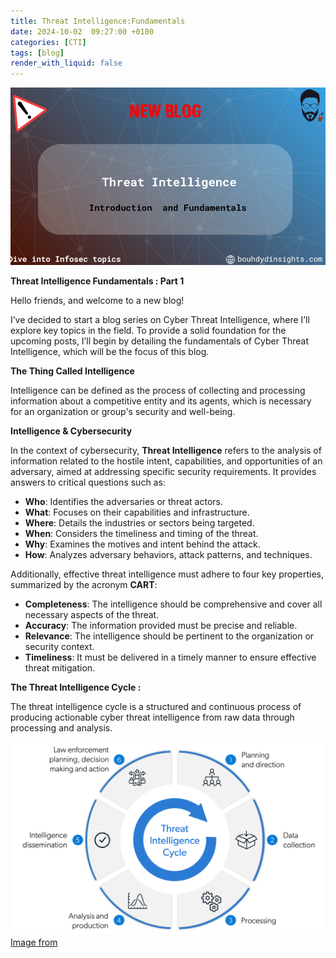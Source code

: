 ```yaml
---
title: Threat Intelligence:Fundamentals 
date: 2024-10-02  09:27:00 +0100
categories: [CTI]
tags: [blog]
render_with_liquid: false
---
```


![Desktop View](/media/CTI1.png)

**Threat Intelligence Fundamentals :  Part 1**

Hello friends, and welcome to a new blog!

I’ve decided to start a blog series on Cyber Threat Intelligence, where I’ll explore key topics in the field. To provide a solid foundation for the upcoming posts, I’ll begin by detailing the fundamentals of Cyber Threat Intelligence, which will be the focus of this blog.

**The Thing Called Intelligence**

Intelligence can be defined as the process of collecting and processing information about a competitive entity and its agents, which is necessary for an organization or group's security and well-being.

**Intelligence & Cybersecurity**

In the context of cybersecurity, **Threat Intelligence** refers to the analysis of information related to the hostile intent, capabilities, and opportunities of an adversary, aimed at addressing specific security requirements. It provides answers to critical questions such as:

- **Who**:  Identifies the adversaries or threat actors.
- **What**: Focuses on their capabilities and infrastructure.
- **Where**: Details the industries or sectors being targeted.
- **When**: Considers the timeliness and timing of the threat.
- **Why**: Examines the motives and intent behind the attack.
- **How**: Analyzes adversary behaviors, attack patterns, and techniques.

Additionally, effective threat intelligence must adhere to four key properties, summarized by the acronym **CART**:

- **Completeness**: The intelligence should be comprehensive and cover all necessary aspects of the threat.
- **Accuracy**: The information provided must be precise and reliable.
- **Relevance**: The intelligence should be pertinent to the organization or security context.
- **Timeliness**: It must be delivered in a timely manner to ensure effective threat mitigation.



**The Threat Intelligence Cycle :**

The threat intelligence cycle is a structured and continuous process of producing actionable cyber threat intelligence from raw data through processing and analysis.



![Desktop View](/media/CTI2.png)
[Image from](https://www.silobreaker.com/glossary/threat-intelligence-lifecycle/)




